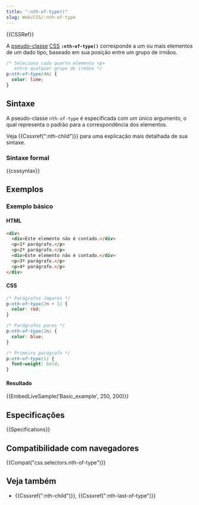 ```yaml
---
title: ":nth-of-type()"
slug: Web/CSS/:nth-of-type
---
```


{{CSSRef}}

A [pseudo-classe](/pt-BR/docs/Web/CSS/Pseudo-classes) [CSS](/pt-BR/docs/Web/CSS) **`:nth-of-type()`** corresponde a um ou mais elementos de um dado tipo, baseado em sua posição entre um grupo de irmãos.

```css
/* Seleciona cada quarto elemento <p>
   entre qualquer grupo de irmãos */
p:nth-of-type(4n) {
  color: lime;
}
```

## Sintaxe

A pseudo-classe `nth-of-type` é especificada com um único argumento, o qual representa o padrão para a correspondência dos elementos.

Veja {{Cssxref(":nth-child")}} para uma explicação mais detalhada de sua sintaxe.

### Sintaxe formal

{{csssyntax}}

## Exemplos

### Exemplo básico

#### HTML

```html
<div>
  <div>Este elemento não é contado.</div>
  <p>1º parágrafo.</p>
  <p>2º parágrafo.</p>
  <div>Este elemento não é contado.</div>
  <p>3º parágrafo.</p>
  <p>4º parágrafo.</p>
</div>
```

#### CSS

```css
/* Parágrafos ímpares */
p:nth-of-type(2n + 1) {
  color: red;
}

/* Parágrafos pares */
p:nth-of-type(2n) {
  color: blue;
}

/* Primeiro parágrafo */
p:nth-of-type(1) {
  font-weight: bold;
}
```

#### Resultado

{{EmbedLiveSample('Basic_example', 250, 200)}}

## Especificações

{{Specifications}}

## Compatibilidade com navegadores

{{Compat("css.selectors.nth-of-type")}}

## Veja também

- {{Cssxref(":nth-child")}}, {{Cssxref(":nth-last-of-type")}}
